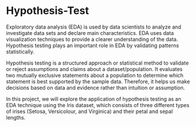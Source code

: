# Hypothesis-Test
Exploratory data analysis (EDA) is used by data scientists to analyze and investigate data sets and declare main characteristics. EDA uses data visualization techniques to provide a clearer understanding of the data. Hypothesis testing plays an important role in EDA by validating patterns statistically.

Hypothesis testing is a structured approach or statistical method to validate or reject assumptions and claims about a dataset/population. It evaluates two mutually exclusive statements about a population to determine which statement is best supported by the sample data. Therefore, it helps us make decisions based on data and evidence rather than intuition or assumption.

In this project, we will explore the application of hypothesis testing as an EDA technique using the Iris dataset, which consists of three different types of irises (Setosa, Versicolour, and Virginica) and their petal and sepal lengths.
